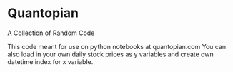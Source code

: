 # Quantopian
A Collection of Random Code

This code meant for use on python notebooks at quantopian.com
You can also load in your own daily stock prices as y variables and create own datetime index for x variable.
